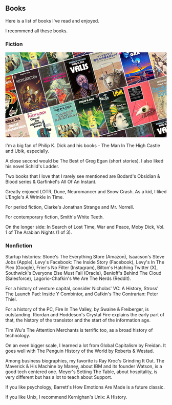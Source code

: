 ## Books

Here is a list of books I've read and enjoyed.

I recommend all these books.

### Fiction


![slanted image of a dozen adjacent philip k dick book covers](pkd.jpg)

I'm a big fan of Philip K. Dick and his books - The Man In The High Castle and Ubik, especially.

A close second would be The Best of Greg Egan (short stories). I also liked his novel Schild's Ladder.

Two books that I love that I rarely see mentioned are Bodard's Obsidian & Blood series & Garfinkel's All Of An Instant.

Greatly enjoyed LOTR, Dune, Neuromancer and Snow Crash. As a kid, I liked L'Engle's A Wrinkle in Time.

For period fiction, Clarke's Jonathan Strange and Mr. Norrell.

For contemporary fiction, Smith's White Teeth.

On the longer side: In Search of Lost Time, War and Peace, Moby Dick, Vol. 1 of The Arabian Nights (1 of 3). 

### Nonfiction

Startup histories: Stone's The Everything Store (Amazon), Isaacson's Steve Jobs (Apple), Levy's Facebook: The Inside Story (Facebook), Levy's In The Plex (Google), Frier's No Filter (Instagram), Bilton's Hatching Twitter (X), Southwick's Everyone Else Must Fail (Oracle), Benioff's Behind The Cloud (Salesforce), Lagorio-Chafkin's We Are The Nerds (Reddit).

For a history of venture capital, consider Nicholas' VC: A History, Stross' The Launch Pad: Inside Y Combintor, and Cafkin's The Contrarian: Peter Thiel.

For a history of the PC, Fire In The Valley, by Swaine & Freiberger, is outstanding. Riordan and Hoddeson's Crystal Fire explains the early part of that, the history of the transistor and the start of the information age.


Tim Wu's The Attention Merchants is terrific too, as a broad history of technology.

On an even bigger scale, I learned a lot from Global Capitalism by Freidan. It goes well with The Penguin History of the World by Roberts & Westad.

Among business biographies, my favorite is Ray Kroc's Grinding It Out. The Maverick & His Machine by Maney, about IBM and its founder Watson, is a good tech centered one. Meyer's Setting The Table, about hospitality, is very different but has a lot to teach about Support. 

If you like psychology, Barrett's How Emotions Are Made is a future classic.

If you like Unix, I recommend Kernighan's Unix: A History.
